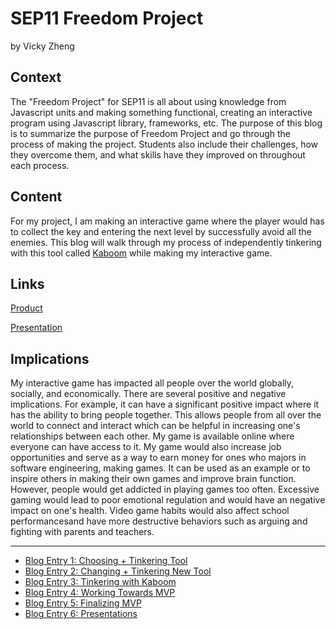 # SEP11 Freedom Project
by Vicky Zheng

## Context
The "Freedom Project" for SEP11 is all about using knowledge from Javascript units and making something functional, creating an interactive program using Javascript library, frameworks, etc. The purpose of this blog is to summarize the purpose of Freedom Project and go through the process of making the project. Students also include their challenges, how they overcome them, and what skills have they improved on throughout each process. 

## Content
For my project, I am making an interactive game where the player would has to collect the key and entering the next level by successfully avoid all the enemies. This blog will walk through my process of independently tinkering with this tool called [Kaboom](https://kaboomjs.com/) while making my interactive game.

## Links

[Product](https://kaboommvp.joeyl2331.repl.co/)

[Presentation](https://docs.google.com/presentation/d/1FpO-C7nIJPvUqXbL06BDwJoHZ42De3VwB8euvCJHdwM/edit?usp=sharing)

## Implications
My interactive game has impacted all people over the world globally, socially, and economically. There are several positive and negative implications. For example, it can have a significant positive impact where it has the ability to bring people together. This allows people from all over the world to connect and interact which can be helpful in increasing one's relationships between each other. My game is available online where everyone can have access to it. My game would also increase job opportunities and serve as a way to earn money for ones who majors in software engineering, making games. It can be used as an example or to inspire others in making their own games and improve brain function. However, people would get addicted in playing games too often. Excessive gaming would lead to poor emotional regulation and would have an negative impact on one's health. Video game habits would also affect school performancesand have more destructive behaviors such as arguing and fighting with parents and teachers. 

---

* [Blog Entry 1: Choosing + Tinkering Tool](entries/entry01.md)
* [Blog Entry 2: Changing + Tinkering New Tool
](entries/entry02.md)
* [Blog Entry 3: Tinkering with Kaboom
](entries/entry03.md)
* [Blog Entry 4: Working Towards MVP
](entries/entry04.md)
* [Blog Entry 5: Finalizing MVP
](entries/entry05.md)
* [Blog Entry 6: Presentations
](entries/entry06.md)

